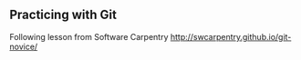 ## Practicing with Git 

Following lesson from Software Carpentry http://swcarpentry.github.io/git-novice/
